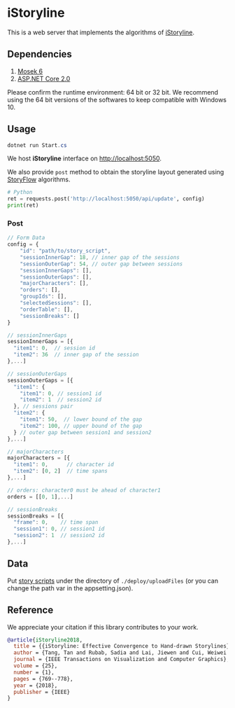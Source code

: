 # iStoryline

This is a web server that implements the algorithms of [iStoryline](https://istoryline.github.io/).

## Dependencies

1. [Mosek 6](https://www.mosek.com/downloads/6/)
2. [ASP.NET Core 2.0](https://dotnet.microsoft.com/download/dotnet-core/2.0)

Please confirm the runtime environment: 64 bit or 32 bit. We recommend using the 64 bit versions of the softwares to keep compatible with Windows 10.

## Usage

```C#
dotnet run Start.cs
```

We host **iStoryline** interface on [http://localhost:5050](http://localhost:5050).

We also provide `post` method to obtain the storyline layout generated using [StoryFlow](http://www.ycwu.org/projects/infovis13.html) algorithms.

```python
# Python
ret = requests.post('http://localhost:5050/api/update', config)
print(ret)
```

### Post

```javascript
// Form Data
config = {
    "id": "path/to/story_script",
    "sessionInnerGap": 18, // inner gap of the sessions
    "sessionOuterGap": 54, // outer gap between sessions
    "sessionInnerGaps": [],
    "sessionOuterGaps": [],
    "majorCharacters": [],
    "orders": [],
    "groupIds": [],
    "selectedSessions": [],
    "orderTable": [],
    "sessionBreaks": []
}

// sessionInnerGaps
sessionInnerGaps = [{
  "item1": 0,  // session id
  "item2": 36  // inner gap of the session
},...]

// sessionOuterGaps
sessionOuterGaps = [{
  "item1": {
    "item1": 0, // session1 id
    "item2": 1  // session2 id
  }, // sessions pair
  "item2": {
    "item1": 50,  // lower bound of the gap
    "item2": 100, // upper bound of the gap
  } // outer gap between session1 and session2
},...]

// majorCharacters
majorCharacters = [{
  "item1": 0,      // character id
  "item2": [0, 2]  // time spans
},...]

// orders: character0 must be ahead of character1
orders = [[0, 1],...]

// sessionBreaks
sessionBreaks = [{
  "frame": 0,    // time span
  "session1": 0, // session1 id
  "session2": 1  // session2 id
},...]
```

## Data

Put [story scripts](https://github.com/tangtan/istoryline/wiki/Story-Script) under the directory of `./deploy/uploadFiles` (or you can change the path var in the appsetting.json).

## Reference

We appreciate your citation if this library contributes to your work.

```bibtex
@article{iStoryline2018,
  title = {{iStoryline: Effective Convergence to Hand-drawn Storylines}},
  author = {Tang, Tan and Rubab, Sadia and Lai, Jiewen and Cui, Weiwei and Yu, Lingyun and Wu, Yingcai},
  journal = {IEEE Transactions on Visualization and Computer Graphics},
  volume = {25},
  number = {1},
  pages = {769--778},
  year = {2018},
  publisher = {IEEE}
}
```
